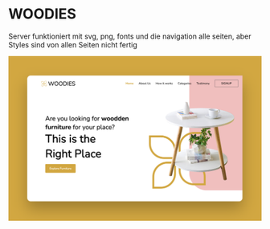 # WOODIES

Server funktioniert mit svg, png, fonts und die navigation alle seiten,
aber Styles sind von allen Seiten nicht fertig

<div>
<img src="./assets/img/readme1.png" alt="readme">
</div>
